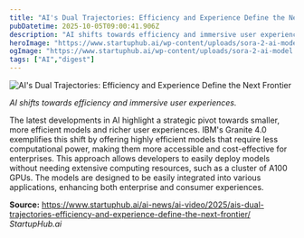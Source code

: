 ```yaml
---
title: "AI's Dual Trajectories: Efficiency and Experience Define the Next Frontier"
pubDatetime: 2025-10-05T09:00:41.906Z
description: "AI shifts towards efficiency and immersive user experiences."
heroImage: "https://www.startuphub.ai/wp-content/uploads/sora-2-ai-model.webp"
ogImage: "https://www.startuphub.ai/wp-content/uploads/sora-2-ai-model.webp"
tags: ["AI","digest"]
---
```


![AI's Dual Trajectories: Efficiency and Experience Define the Next Frontier](https://www.startuphub.ai/wp-content/uploads/sora-2-ai-model.webp)

_AI shifts towards efficiency and immersive user experiences._

The latest developments in AI highlight a strategic pivot towards smaller, more efficient models and richer user experiences. IBM's Granite 4.0 exemplifies this shift by offering highly efficient models that require less computational power, making them more accessible and cost-effective for enterprises. This approach allows developers to easily deploy models without needing extensive computing resources, such as a cluster of A100 GPUs. The models are designed to be easily integrated into various applications, enhancing both enterprise and consumer experiences.

**Source:** https://www.startuphub.ai/ai-news/ai-video/2025/ais-dual-trajectories-efficiency-and-experience-define-the-next-frontier/ *StartupHub.ai*
